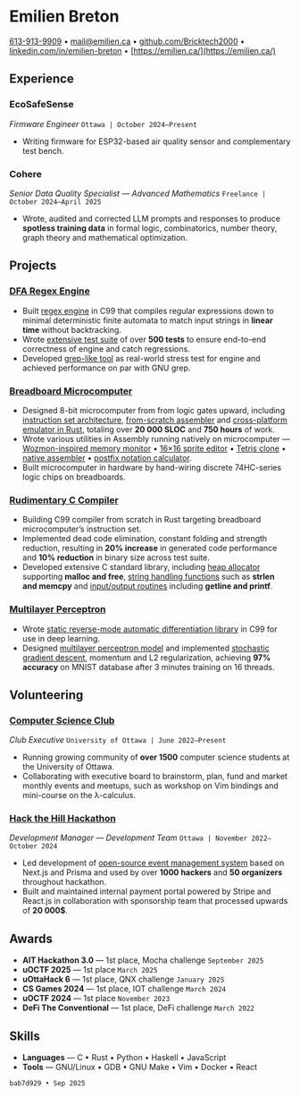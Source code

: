 # Emilien Breton

[613-913-9909](tel:+1-613-913-9909) • [mail@emilien.ca](mailto:mail@emilien.ca) • [github.com/Bricktech2000](https://github.com/Bricktech2000) • [linkedin.com/in/emilien-breton](https://www.linkedin.com/in/emilien-breton/) • [https://emilien.ca/](https://emilien.ca/)

## Experience

### EcoSafeSense

_Firmware Engineer_ `Ottawa | October 2024–Present`

- Writing firmware for ESP32-based air quality sensor and complementary test bench.

### Cohere

_Senior Data Quality Specialist — Advanced Mathematics_ `Freelance | October 2024–April 2025`

- Wrote, audited and corrected LLM prompts and responses to produce **spotless training data** in formal logic, combinatorics, number theory,  graph theory and mathematical optimization.

## Projects

### [DFA Regex Engine](https://github.com/Bricktech2000/LTRE)

- Built [regex engine](https://github.com/Bricktech2000/LTRE/blob/master/ltre.c) in C99 that compiles regular expressions down to minimal deterministic finite automata to match input strings in **linear time** without backtracking.
- Wrote [extensive test suite](https://github.com/Bricktech2000/LTRE/blob/master/test.c) of over **500 tests** to ensure end-to-end correctness of engine and catch regressions.
- Developed [grep-like tool](https://github.com/Bricktech2000/LTRE/blob/master/ltrep.c) as real-world stress test for engine and achieved performance on par with GNU grep.

### [Breadboard Microcomputer](https://github.com/Bricktech2000/Atto-8)

- Designed 8-bit microcomputer from from logic gates upward, including [instruction set architecture](https://github.com/Bricktech2000/Atto-8/blob/master/spec/microarchitecture.md), [from-scratch assembler](https://github.com/Bricktech2000/Atto-8/tree/master/asm) and [cross-platform emulator in Rust](https://github.com/Bricktech2000/Atto-8/tree/master/emu), totaling over **20 000 SLOC** and **750 hours** of work.
- Wrote various utilities in Assembly running natively on microcomputer — [Wozmon-inspired memory monitor](https://github.com/Bricktech2000/Atto-8/blob/master/test/utils/attomon.asm) • [16×16 sprite editor](https://github.com/Bricktech2000/Atto-8/blob/master/test/utils/pixedit.asm) • [Tetris clone](https://github.com/Bricktech2000/Atto-8/blob/master/test/games/tetris.asm) • [native assembler](https://github.com/Bricktech2000/Atto-8/blob/master/test/utils/min-asm.asm) • [postfix notation calculator](https://github.com/Bricktech2000/Atto-8/blob/master/test/utils/calc.asm).
- Built microcomputer in hardware by hand-wiring discrete 74HC-series logic chips on breadboards.

### [Rudimentary C Compiler](https://github.com/Bricktech2000/Atto-8/blob/master/cc)

- Building C99 compiler from scratch in Rust targeting breadboard microcomputer’s instruction set.
- Implemented dead code elimination, constant folding and strength reduction, resulting in **20% increase** in generated code performance and **10% reduction** in binary size across test suite. 
- Developed extensive C standard library, including [heap allocator](https://github.com/Bricktech2000/Atto-8/blob/master/lib/stdlib.asm) supporting **malloc and free**, [string handling functions](https://github.com/Bricktech2000/Atto-8/blob/master/lib/string.asm) such as **strlen and memcpy** and [input/output routines](https://github.com/Bricktech2000/Atto-8/blob/master/lib/stdio.asm) including **getline and printf**. 

### [Multilayer Perceptron](https://github.com/Bricktech2000/Autodiff)

- Wrote [static reverse-mode automatic differentiation library](https://github.com/Bricktech2000/Autodiff/blob/master/lib/autodiff.c) in C99 for use in deep learning.
- Designed [multilayer perceptron model](https://github.com/Bricktech2000/Autodiff/blob/master/mlp-gen.c) and implemented [stochastic gradient descent](https://github.com/Bricktech2000/Autodiff/blob/master/mlp-fit.c), momentum and L2 regularization, achieving **97% accuracy** on MNIST database after 3 minutes training on 16 threads. 

## Volunteering

### [Computer Science Club](https://uocsclub.ca/)

_Club Executive_ `University of Ottawa | June 2022–Present`

- Running growing community of **over 1500** computer science students at the University of Ottawa.
- Collaborating with executive board to brainstorm, plan, fund and market monthly events and meetups, such as workshop on Vim bindings and mini-course on the λ-calculus.

### [Hack the Hill Hackathon](http://hackthehill.com/)

_Development Manager — Development Team_ `Ottawa | November 2022–October 2024`

- Led development of [open-source event management system](https://github.com/HacktheHill/track-the-hack) based on Next.js and Prisma and used by over **1000 hackers** and **50 organizers** throughout hackathon.
- Built and maintained internal payment portal powered by Stripe and React.js in collaboration with sponsorship team that processed upwards of **20 000$**.

## Awards

- **AIT Hackathon 3.0** — 1st place, Mocha challenge `September 2025` 
- **uOCTF 2025** — 1st place `March 2025` 
- **uOttaHack 6** — 1st place, QNX challenge `January 2025` 
- **CS Games 2024** — 1st place, IOT challenge `March 2024` 
- **uOCTF 2024** — 1st place `November 2023` 
- **DeFi The Conventional** — 1st place, DeFi challenge `March 2022` 

## Skills

- **Languages** — C • Rust • Python • Haskell • JavaScript
- **Tools** — GNU/Linux • GDB • GNU Make • Vim • Docker • React

`bab7d929 • Sep 2025`
